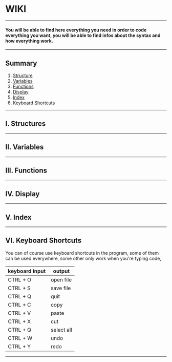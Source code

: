 # WIKI
---
#### You will be able to find here everything you need in order to code everything you want, you will be able to find infos about the syntax and how everything work.
---
## Summary
1. [Structure](#i-structures)
2. [Variables](#ii-variables)
3. [Functions](#iii-functions)
4. [Display](#iv-display)
5. [Index](#v-index)
6. [Keyboard Shortcuts](#vi-keyboard-shortcuts)
---
## I. Structures
---
## II. Variables
---
## III. Functions
---
## IV. Display
---
## V. Index
---
## VI. Keyboard Shortcuts  
You can of course use keyboard shortcuts in the program, some of them can be used everywhere, some other only work when you're typing code,  


| keyboard input |   output    |
|----------------|-------------|
| CTRL + O       | open  file |
| CTRL + S       | save file   |
| CTRL + Q       | quit        |
| CTRL + C       | copy        |
| CTRL + V       | paste       |
| CTRL + X       | cut         |
| CTRL + Q       | select all  |
| CTRL + W       | undo        |
| CTRL + Y       | redo        |


---
